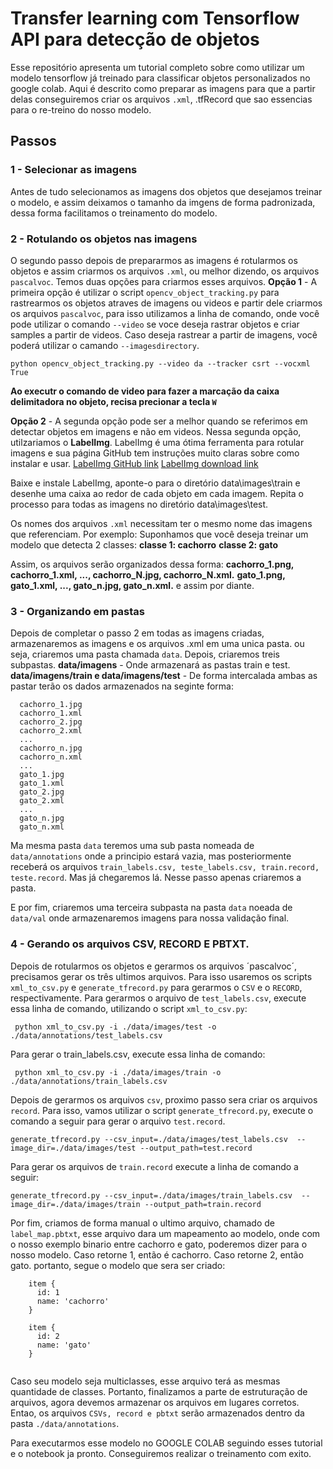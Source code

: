 # Transfer learning com Tensorflow API para detecção de objetos

Esse repositório apresenta um tutorial completo sobre como utilizar um modelo tensorflow já treinado para classificar objetos personalizados no google colab. Aqui é descrito como preparar as imagens para que a partir delas conseguiremos criar os arquivos `.xml`, .tfRecord que sao essencias para o re-treino do nosso modelo.

## Passos

### 1 - Selecionar as imagens
Antes de tudo selecionamos as imagens dos objetos que desejamos treinar o modelo, e assim deixamos o tamanho da imgens de forma padronizada, dessa forma facilitamos o treinamento do modelo.

### 2 -  Rotulando os objetos nas imagens
O segundo passo depois de prepararmos as imagens é rotularmos os objetos e assim criarmos os arquivos `.xml`, ou melhor dizendo, os arquivos `pascalvoc`. Temos duas opções para criarmos esses arquivos.
**Opção 1** - A primeira opção é utilizar o script `opencv_object_tracking.py` para rastrearmos os objetos atraves de imagens ou videos e partir dele criarmos os arquivos `pascalvoc`, para isso utilizamos a linha de comando, onde você pode utilizar o comando `--video` se voce deseja rastrar objetos e criar samples a partir de videos. Caso deseja rastrear a partir de imagens, você poderá utilizar o camando `--imagesdirectory`.
```
python opencv_object_tracking.py --video da --tracker csrt --vocxml True
```
**Ao executr o comando de video para fazer a marcação da caixa delimitadora no objeto, recisa precionar a tecla `W`**

**Opção 2** - A segunda opção pode ser a melhor quando se referimos em detectar objetos em imagens e não em videos. Nessa segunda opção, utilzariamos o **LabelImg**.  LabelImg é uma ótima ferramenta para rotular imagens e sua página GitHub tem instruções muito claras sobre como instalar e usar.
[LabelImg GitHub link](https://github.com/tzutalin/labelImg)
[LabelImg download link](https://www.dropbox.com/s/tq7zfrcwl44vxan/windows_v1.6.0.zip?dl=1)

Baixe e instale LabelImg, aponte-o para o diretório data\images\train e desenhe uma caixa ao redor de cada objeto em cada imagem. Repita o processo para todas as imagens no diretório data\images\test.

Os nomes dos arquivos `.xml` necessitam ter o mesmo nome das imagens que referenciam. Por exemplo: Suponhamos que você deseja treinar um modelo que detecta 2 classes:
**classe 1: cachorro** 
**classe 2: gato**

Assim, os arquivos serão organizados dessa forma:
**cachorro_1.png, cachorro_1.xml, ..., cachorro_N.jpg, cachorro_N.xml.** 
**gato_1.png, gato_1.xml, ..., gato_n.jpg, gato_n.xml.**
e assim por diante.

### 3 -  Organizando em pastas
Depois de completar o passo 2 em todas as imagens criadas, armazenaremos as imagens e os arquivos .xml em uma unica pasta. ou seja, criaremos uma pasta chamada `data`. Depois, criaremos treis subpastas.
**data/imagens** - Onde armazenará as pastas train e test.
**data/imagens/train e data/imagens/test** - De forma intercalada ambas as pastar terão os dados armazenados na seginte forma: 
```
  cachorro_1.jpg
  cachorro_1.xml
  cachorro_2.jpg
  cachorro_2.xml
  ...
  cachorro_n.jpg
  cachorro_n.xml
  ...
  gato_1.jpg
  gato_1.xml
  gato_2.jpg
  gato_2.xml
  ...
  gato_n.jpg
  gato_n.xml
```
Ma mesma pasta `data` teremos uma sub pasta nomeada de `data/annotations` onde a principio estará vazia, mas posteriormente receberá os arquivos `train_labels.csv, teste_labels.csv, train.record, teste.record`. Mas já chegaremos lá. Nesse passo apenas criaremos a pasta.

E por fim, criaremos uma terceira subpasta na pasta `data` noeada de `data/val` onde armazenaremos imagens para nossa validação final.

### 4 - Gerando os arquivos CSV, RECORD E PBTXT.

Depois de rotularmos os objetos e gerarmos os arquivos ´pascalvoc´, precisamos gerar os três ultimos arquivos. Para isso usaremos os scripts  `xml_to_csv.py` e `generate_tfrecord.py` para gerarmos o `CSV` e o `RECORD`, respectivamente.
Para gerarmos o arquivo de `test_labels.csv`, execute essa linha de comando, utilizando o script `xml_to_csv.py`:
```
 python xml_to_csv.py -i ./data/images/test -o ./data/annotations/test_labels.csv
```
Para gerar o train_labels.csv, execute essa linha de comando:
```
 python xml_to_csv.py -i ./data/images/train -o ./data/annotations/train_labels.csv
```
Depois de gerarmos os arquivos `csv`, proximo passo sera criar os arquivos `record`. Para isso, vamos utilizar o script  `generate_tfrecord.py`, execute o comando a seguir para gerar o arquivo `test.record`.
```
generate_tfrecord.py --csv_input=./data/images/test_labels.csv  --image_dir=./data/images/test --output_path=test.record
```
Para gerar os arquivos de `train.record` execute a linha de comando a seguir:
```
generate_tfrecord.py --csv_input=./data/images/train_labels.csv  --image_dir=./data/images/train --output_path=train.record
```
Por fim, criamos de forma manual o ultimo arquivo, chamado de `label_map.pbtxt`, esse arquivo dara um mapeamento ao modelo, onde com o nosso exemplo binario entre cachorro e gato, poderemos dizer para o nosso modelo. Caso retorne 1, então é cachorro. Caso retorne 2, então gato. portanto, segue o modelo que sera ser criado:
```
    item {
      id: 1
      name: 'cachorro'
    }

    item {
      id: 2
      name: 'gato'
    }
    
```
Caso seu modelo seja multiclasses, esse arquivo terá as mesmas quantidade de classes.
Portanto, finalizamos a parte de estruturação de arquivos, agora devemos armazenar os arquivos em lugares corretos. Entao, os arquivos `CSVs, record e pbtxt` serão armazenados dentro da pasta `./data/annotations`.

Para executarmos esse modelo no GOOGLE COLAB seguindo esses tutorial e o notebook ja pronto. Conseguiremos realizar o treinamento com exito.
